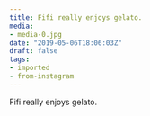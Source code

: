 ```yaml
---
title: Fifi really enjoys gelato.
media:
- media-0.jpg
date: "2019-05-06T18:06:03Z"
draft: false
tags:
- imported
- from-instagram
---
```

Fifi really enjoys gelato.
